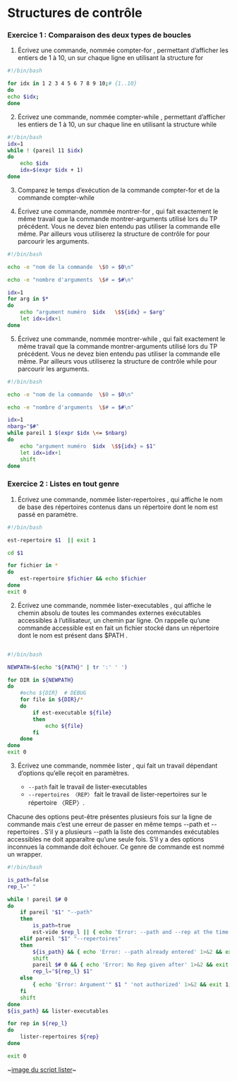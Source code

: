 # Structures de contrôle

### Exercice 1 : Comparaison des deux types de boucles

1. Écrivez une commande, nommée compter-for , permettant d’afficher les entiers de 1 à 10, un sur chaque ligne en utilisant la structure for
```bash
#!/bin/bash

for idx in 1 2 3 4 5 6 7 8 9 10;# {1..10}
do
echo $idx;
done
```
2. Écrivez une commande, nommée compter-while , permettant d’afficher les entiers de 1 à 10, un sur chaque line en utilisant la structure while

```bash
#!/bin/bash
idx=1
while ! (pareil 11 $idx)
do
    echo $idx
    idx=$(expr $idx + 1)
done
```

3. Comparez le temps d’exécution de la commande compter-for et de la commande compter-while


4. Écrivez une commande, nommée montrer-for , qui fait exactement le même travail que la commande montrer-arguments utilisé lors du TP précédent. Vous ne devez bien entendu pas utiliser la commande elle même. Par ailleurs vous utiliserez la structure de contrôle for pour parcourir les arguments.

```bash
#!/bin/bash

echo -e "nom de la commande  \$0 = $0\n"

echo -e "nombre d'arguments  \$# = $#\n"

idx=1
for arg in $*
do
    echo "argument numéro  $idx   \$${idx} = $arg"
    let idx=idx+1
done
```

5. Écrivez une commande, nommée montrer-while , qui fait exactement le même travail que la commande montrer-arguments utilisé lors du TP précédent. Vous ne devez bien entendu pas utiliser la commande elle même. Par ailleurs vous utiliserez la structure de contrôle while pour parcourir les arguments.


```bash
#!/bin/bash

echo -e "nom de la commande  \$0 = $0\n"

echo -e "nombre d'arguments  \$# = $#\n"

idx=1
nbarg="$#"
while pareil 1 $(expr $idx \<= $nbarg)
do
    echo "argument numéro  $idx  \$${idx} = $1"
    let idx=idx+1
    shift
done
```

### Exercice 2 : Listes en tout genre

1. Écrivez une commande, nommée lister-repertoires , qui affiche le nom de base des répertoires contenus dans un répertoire dont le nom est passé en paramètre.

```bash
#!/bin/bash

est-repertoire $1  || exit 1

cd $1

for fichier in *
do
    est-repertoire $fichier && echo $fichier
done
exit 0
```

2. Écrivez une commande, nommée lister-executables , qui affiche le chemin absolu de toutes les commandes externes exécutables accessibles à l’utilisateur, un chemin par ligne. On rappelle qu’une commande accessible est en fait un fichier stocké dans un répertoire dont le nom est présent dans $PATH .


```bash

#!/bin/bash

NEWPATH=$(echo "${PATH}" | tr ':' ' ')

for DIR in ${NEWPATH}
do
    #echo ${DIR}  # DEBUG
    for file in ${DIR}/*
    do
        if est-executable ${file}
        then
            echo ${file}
        fi
    done
done
exit 0
```

3. Écrivez une commande, nommée lister , qui fait un travail dépendant d’options qu’elle reçoit en paramètres.

    - `--path` fait le travail de lister-executables
    - `--repertoires 〈REP〉` fait le travail de lister-repertoires sur le répertoire 〈REP〉.

Chacune des options peut-être présentes plusieurs fois sur la ligne de commande mais c’est une erreur de passer en même temps --path et --repertoires . S’il y a plusieurs --path la liste des commandes exécutables accessibles ne doit apparaître qu’une seule fois. S’il y a des options inconnues la commande doit échouer.
Ce genre de commande est nommé un wrapper.

```bash
#!/bin/bash

is_path=false
rep_l=" "

while ! pareil $# 0
do
    if pareil "$1" "--path"
    then
        is_path=true
        est-vide $rep_l || { echo 'Error: --path and --rep at the time' 1>&2 && exit 1; }
    elif pareil "$1" "--repertoires"
    then
        ${is_path} && { echo 'Error: --path already entered' 1>&2 && exit 1; }
        shift
        pareil $# 0 && { echo 'Error: No Rep given after' 1>&2 && exit 1; }
        rep_l="${rep_l} $1"
    else
        { echo 'Error: Argument'" $1 " 'not authorized' 1>&2 && exit 1; }
    fi
    shift
done
${is_path} && lister-executables

for rep in ${rep_l}
do
    lister-repertoires ${rep}
done

exit 0
```

~[image du script lister](./lister.png)~
